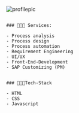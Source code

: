 ![profilepic](https://i.ibb.co/258dsY4/Marc-Becker-Banner.png)

```Business Process Manager with coding experience, based in Cologne//GER . 

### 👨🏼‍🔧 Services:

- Process analysis
- Process design
- Process automation
- Requirement Engineering
- UI/UX
- Front-End-Development
- SAP Customizing (PM)


### 👨🏼‍💻Tech-Stack

- HTML
- CSS
- Javascript

```



